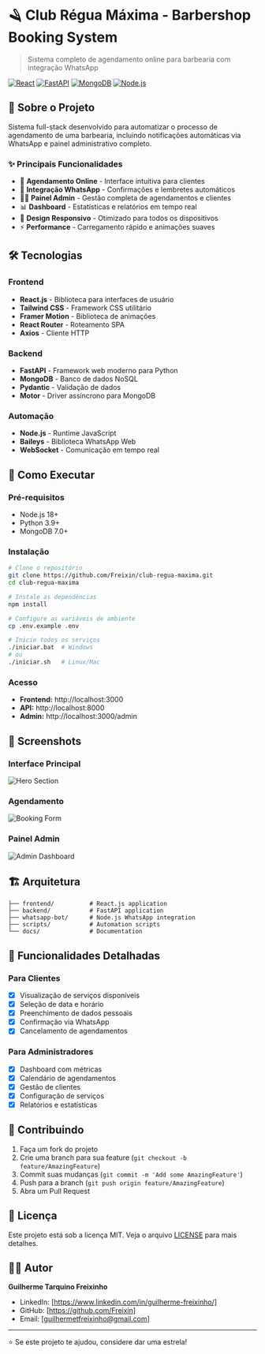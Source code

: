 # 🪒 Club Régua Máxima - Barbershop Booking System

> Sistema completo de agendamento online para barbearia com integração WhatsApp

[![React](https://img.shields.io/badge/React-18.2.0-blue.svg)](https://reactjs.org/)
[![FastAPI](https://img.shields.io/badge/FastAPI-0.104.1-green.svg)](https://fastapi.tiangolo.com/)
[![MongoDB](https://img.shields.io/badge/MongoDB-7.0-green.svg)](https://www.mongodb.com/)
[![Node.js](https://img.shields.io/badge/Node.js-18.x-green.svg)](https://nodejs.org/)

## 🚀 Sobre o Projeto

Sistema full-stack desenvolvido para automatizar o processo de agendamento de uma barbearia, incluindo notificações automáticas via WhatsApp e painel administrativo completo.

### ✨ Principais Funcionalidades

- 📅 **Agendamento Online** - Interface intuitiva para clientes
- 📱 **Integração WhatsApp** - Confirmações e lembretes automáticos  
- 👨‍💼 **Painel Admin** - Gestão completa de agendamentos e clientes
- 📊 **Dashboard** - Estatísticas e relatórios em tempo real
- 🎨 **Design Responsivo** - Otimizado para todos os dispositivos
- ⚡ **Performance** - Carregamento rápido e animações suaves

## 🛠️ Tecnologias

### Frontend
- **React.js** - Biblioteca para interfaces de usuário
- **Tailwind CSS** - Framework CSS utilitário
- **Framer Motion** - Biblioteca de animações
- **React Router** - Roteamento SPA
- **Axios** - Cliente HTTP

### Backend
- **FastAPI** - Framework web moderno para Python
- **MongoDB** - Banco de dados NoSQL
- **Pydantic** - Validação de dados
- **Motor** - Driver assíncrono para MongoDB

### Automação
- **Node.js** - Runtime JavaScript
- **Baileys** - Biblioteca WhatsApp Web
- **WebSocket** - Comunicação em tempo real

## 🚀 Como Executar

### Pré-requisitos
- Node.js 18+
- Python 3.9+
- MongoDB 7.0+

### Instalação

```bash
# Clone o repositório
git clone https://github.com/Freixin/club-regua-maxima.git
cd club-regua-maxima

# Instale as dependências
npm install

# Configure as variáveis de ambiente
cp .env.example .env

# Inicie todos os serviços
./iniciar.bat  # Windows
# ou
./iniciar.sh   # Linux/Mac
```

### Acesso
- **Frontend:** http://localhost:3000
- **API:** http://localhost:8000
- **Admin:** http://localhost:3000/admin

## 📱 Screenshots

### Interface Principal
![Hero Section](screenshots/hero.png)

### Agendamento
![Booking Form](screenshots/booking.png)

### Painel Admin
![Admin Dashboard](screenshots/admin.png)

## 🏗️ Arquitetura

```
├── frontend/          # React.js application
├── backend/           # FastAPI application  
├── whatsapp-bot/      # Node.js WhatsApp integration
├── scripts/           # Automation scripts
└── docs/              # Documentation
```

## 🎯 Funcionalidades Detalhadas

### Para Clientes
- [x] Visualização de serviços disponíveis
- [x] Seleção de data e horário
- [x] Preenchimento de dados pessoais
- [x] Confirmação via WhatsApp
- [x] Cancelamento de agendamentos

### Para Administradores
- [x] Dashboard com métricas
- [x] Calendário de agendamentos
- [x] Gestão de clientes
- [x] Configuração de serviços
- [x] Relatórios e estatísticas

## 🤝 Contribuindo

1. Faça um fork do projeto
2. Crie uma branch para sua feature (`git checkout -b feature/AmazingFeature`)
3. Commit suas mudanças (`git commit -m 'Add some AmazingFeature'`)
4. Push para a branch (`git push origin feature/AmazingFeature`)
5. Abra um Pull Request

## 📝 Licença

Este projeto está sob a licença MIT. Veja o arquivo [LICENSE](LICENSE) para mais detalhes.

## 👨‍💻 Autor

**Guilherme Tarquino Freixinho**
- LinkedIn: [https://www.linkedin.com/in/guilherme-freixinho/]
- GitHub: [https://github.com/Freixin]
- Email: [guilhermetfreixinho@gmail.com]

---

⭐ Se este projeto te ajudou, considere dar uma estrela!